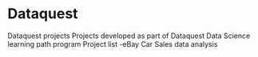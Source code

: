 # Dataquest
Dataquest projects
Projects developed as part of Dataquest Data Science learning path program
Project list
-eBay Car Sales data analysis
